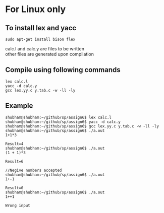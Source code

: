 # For Linux only
## To install lex and yacc
```
sudo apt-get install bison flex
```
calc.l and calc.y are files to be written  
other files are generated upon compilation  
## Compile using following commands
```
lex calc.l
yacc -d calc.y
gcc lex.yy.c y.tab.c -w -ll -ly
```
## Example
```
shubham@shubham:~/github/sp/assign6$ lex calc.l
shubham@shubham:~/github/sp/assign6$ yacc -d calc.y
shubham@shubham:~/github/sp/assign6$ gcc lex.yy.c y.tab.c -w -ll -ly
shubham@shubham:~/github/sp/assign6$ ./a.out
1+1*3

Result=4
shubham@shubham:~/github/sp/assign6$ ./a.out
(1 + 1)*3 

Result=6

//Negive numbers accepted
shubham@shubham:~/github/sp/assign6$ ./a.out
1+-1

Result=0
shubham@shubham:~/github/sp/assign6$ ./a.out
1++1

Wrong input
```
